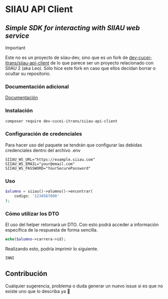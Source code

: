 # SIIAU API Client
## _Simple SDK for interacting with SIIAU web service_

> [!IMPORTANT]
> Este no es un proyecto de siiau-dev, sino que es un fork de [dev-cucei-itrans/siiau-api-client](https://github.com/dev-cucei-itrans/siiau-api-client) de lo que parece ser un proyecto relacionado con SIIAU 2 (aka Leo).
> Sólo hice este fork en caso que ellos decidan borrar o ocultar su repositorio.

### Documentación adicional
[Documentación](https://dev-cucei-itrans.gitbook.io/siiau-api-client)

### Instalación
````bash
composer require dev-cucei-itrans/siiau-api-client
````
### Configuración de credenciales
Para hacer uso del paquete se tendrán que configurar las debidas credenciales dentro del archivo .env
````env
SIIAU_WS_URL="https://example.siiau.com"
SIIAU_WS_EMAIL="your@email.com"
SIIAU_WS_PASSWORD="YourSecurePassword"
````

### Uso
````php
$alumno = siiau()->alumno()->encontrar(
    codigo: '1234567890'
);
````

### Cómo utilizar los DTO
El uso del helper retornará un DTO. Con esto podrá acceder a información específica de la respuesta de forma sencilla.
````php
echo($alumno->carrera->id);
````
Realizando esto, podría imprimir lo siguiente.
````bash
INNI
````

## Contribución

Cualquier sugerencia, problema o duda generar un nuevo issue si es que no existe uno que lo describa ya 🙂

